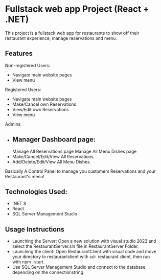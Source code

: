 
# Fullstack web app Project (React + .NET)

This project is a fullstack web app for restaurants to show off their restaurant experience, manage reservations and menu.

## Features
Non-registered Users:
- Navigate main website pages
- View menu

Registered Users:
- Navigate main website pages
- Make/Cancel own Reservations
- View/Edit own Reservations
- View menu

Admins:
- Manager Dashboard page:
   -
   Manage All Reservations page
   Manage All Menu Dishes page
- Make/Cancel/Edit/View All Reservations.
- Add/Delete/Edit/View All Menu Dishes.

Basically A Control Panel to manage you customers Reservations and your Restaurant's menu!

## Technologies Used:
- .NET 8
- React
- SQL Server Management Studio
## Usage Instructions
- Launching the Server: Open a new solution with visual studio 2022 and select the RestaurantServer.sln file in RestaurantServer Folder.
- Launching the client: Open RestaurantClient with visual code and move your directory to restaurantclient with cd- restaurant client, then run with npm -start.
- Use SQL Server Management Studio and connect to the database depending on the connectionstring.
